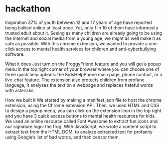 # hackathon

Inspiration
37% of youth between 12 and 17 years of age have reported being bullied online at least once. Yet, only 1 in 10 of them have informed a trusted adult about it. Seeing as 
many children are already going to be using the internet and social media from a young age, we might as well make it as safe as possible. With this chrome extension, we 
wanted to provide a one-click access to mental health services for children and anti-cyberbullying software.

What it does
Just turn on the FroggyFriend feature and you will get a popup menu in the top right corner of your browser where you can choose one of three quick help options: the 
KidsHelpPhone main page, phone contact, or a live-chat feature. The extension also protects children from profane language, it analyzes the text on a webpage and replaces 
hateful words with asterisks.

How we built it
We started by making a manifest.json file to host the chrome extension, using the Chrome extension API. Then, we used HTML and CSS to design a popup menu, you can click on 
the extension icon in the top right and you have 3 quick access buttons to mental health resources for kids. We used an online resource called Font Awesome to extract fun 
icons and our signature logo: the frog. With JavaScript, we wrote a content script to extract text from the HTML DOM, to analyze extracted text for profanity using Google’s 
list of bad words, and then censor them.
